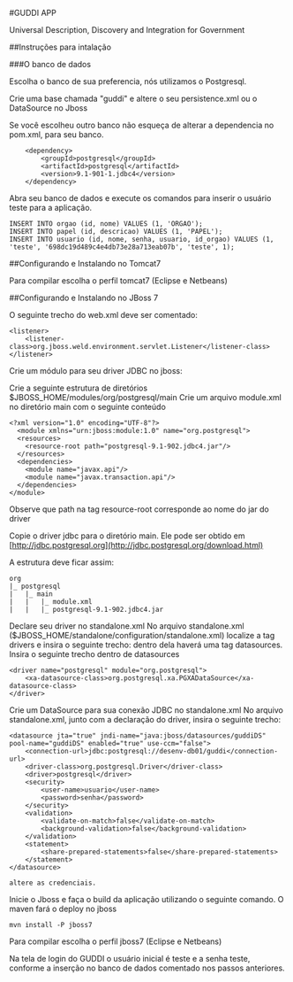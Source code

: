 #GUDDI APP

Universal Description, Discovery and Integration for Government

##Instruções para intalação

###O banco de dados

Escolha o banco de sua preferencia, nós utilizamos o Postgresql.

Crie uma base chamada "guddi" e altere o seu persistence.xml ou o DataSource no Jboss

Se você escolheu outro banco não esqueça de alterar a dependencia
no pom.xml, para seu banco.

        <dependency>
            <groupId>postgresql</groupId>
            <artifactId>postgresql</artifactId>
            <version>9.1-901-1.jdbc4</version>
        </dependency>

Abra seu banco de dados e execute os comandos para inserir o usuário teste para a aplicação.

    INSERT INTO orgao (id, nome) VALUES (1, 'ORGAO');
    INSERT INTO papel (id, descricao) VALUES (1, 'PAPEL');
    INSERT INTO usuario (id, nome, senha, usuario, id_orgao) VALUES (1, 'teste', '698dc19d489c4e4db73e28a713eab07b', 'teste', 1);

##Configurando e Instalando no Tomcat7

Para compilar escolha o perfil tomcat7 (Eclipse e Netbeans)

##Configurando e Instalando no JBoss 7

O seguinte trecho do web.xml deve ser comentado:

    <listener>
        <listener-class>org.jboss.weld.environment.servlet.Listener</listener-class>
    </listener>

Crie um módulo para seu driver JDBC no jboss:

 Crie a seguinte estrutura de diretórios $JBOSS_HOME/modules/org/postgresql/main
 Crie um arquivo module.xml no diretório main com o seguinte conteúdo

	<?xml version="1.0" encoding="UTF-8"?>
	  <module xmlns="urn:jboss:module:1.0" name="org.postgresql">
	  <resources>
	    <resource-root path="postgresql-9.1-902.jdbc4.jar"/>
	  </resources>
	  <dependencies>
	    <module name="javax.api"/>
	    <module name="javax.transaction.api"/>
	  </dependencies>
	</module>

Observe que path na tag resource-root corresponde ao nome do jar do driver

Copie o driver jdbc para o diretório main. Ele pode ser obtido em [http://jdbc.postgresql.org](http://jdbc.postgresql.org/download.html)

A estrutura deve ficar assim:

	org
	|_ postgresql
	|   |_ main
	|   |   |_ module.xml
	|   |   |_ postgresql-9.1-902.jdbc4.jar

Declare seu driver no standalone.xml
	No arquivo standalone.xml ($JBOSS_HOME/standalone/configuration/standalone.xml) localize a tag drivers e insira o seguinte trecho:
			dentro dela haverá uma tag  datasources. Insira o seguinte trecho dentro de datasources

    <driver name="postgresql" module="org.postgresql">
        <xa-datasource-class>org.postgresql.xa.PGXADataSource</xa-datasource-class>
    </driver>

Crie um DataSource para sua conexão JDBC no standalone.xml
	No arquivo standalone.xml, junto com a declaração do driver, insira o seguinte trecho:

	<datasource jta="true" jndi-name="java:jboss/datasources/guddiDS" pool-name="guddiDS" enabled="true" use-ccm="false">
        <connection-url>jdbc:postgresql://desenv-db01/guddi</connection-url>
        <driver-class>org.postgresql.Driver</driver-class>
        <driver>postgresql</driver>
        <security>
            <user-name>usuario</user-name>
            <password>senha</password>
        </security>
        <validation>
            <validate-on-match>false</validate-on-match>
            <background-validation>false</background-validation>
        </validation>
        <statement>
            <share-prepared-statements>false</share-prepared-statements>
        </statement>
    </datasource>

	altere as credenciais.


Inicie o Jboss e faça o build da aplicação utilizando o seguinte comando. O maven fará o deploy no jboss

	mvn install	-P jboss7


Para compilar escolha o perfil jboss7 (Eclipse e Netbeans)

Na tela de login do GUDDI o usuário inicial é teste e a senha teste, conforme a inserção no banco de dados comentado nos passos anteriores.

